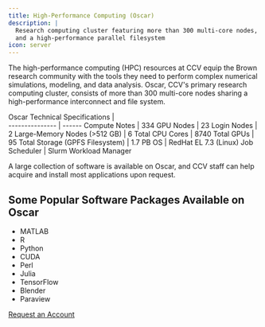 ```yaml
---
title: High-Performance Computing (Oscar)
description: |
  Research computing cluster featuring more than 300 multi-core nodes, GPU nodes,
  and a high-performance parallel filesystem
icon: server
---
```


The high-performance computing (HPC) resources at CCV equip the Brown research community with the tools they need to perform complex numerical simulations, modeling, and data analysis. Oscar, CCV's primary research computing cluster, consists of more than 300 multi-core nodes sharing a high-performance interconnect and file system.


 Oscar Technical Specifications    |   
 ---------------  |  ------
   Compute Notes    |  334
   GPU Nodes      |  23
   Login Nodes    |  2
   Large-Memory Nodes (>512 GB) | 6
   Total CPU Cores | 8740
   Total GPUs | 95
   Total Storage (GPFS Filesystem) | 1.7 PB
   OS | RedHat EL 7.3 (Linux)
   Job Scheduler | Slurm Workload Manager

A large collection of software is available on Oscar, and CCV staff can help acquire and install most applications upon request.

## Some Popular Software Packages Available on Oscar

* MATLAB
* R
* Python
* CUDA
* Perl
* Julia
* TensorFlow
* Blender
* Paraview

<!-- {{< account_form >}} -->
<a href="https://brown.co1.qualtrics.com/jfe/form/SV_0GtBE8kWJpmeG4B">Request an Account</a>
